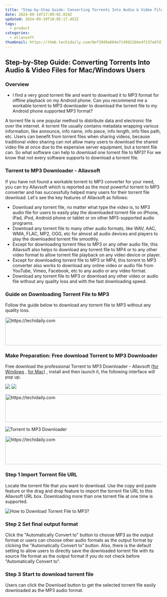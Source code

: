 ```yaml
---
title: "Step-by-Step Guide: Converting Torrents Into Audio & Video Files for Mac/Windows Users"
date: 2024-09-14T17:09:02.019Z
updated: 2024-09-19T18:05:17.452Z
tags:
  - product
categories:
  - allavsoft
thumbnail: https://thmb.techidaily.com/0ef39d9a604e71499226be4f237e87d1b86c04c6f94c96b9949bbc0cc087d2d2.jpg
---
```


## Step-by-Step Guide: Converting Torrents Into Audio & Video Files for Mac/Windows Users

### Overview

* I find a very good torrent file and want to download it to MP3 format for offline playback on my Android phone. Can you recommend me a workable torrent to MP3 downloader to download the torrent file to my Android phone supported MP3 format?

A torrent file is one popular method to distribute data and electronic file over the internet. A torrent file usually contains metadata wrapping various information, like announce, info name, info piece, info length, info files path, etc. Users can benefit from torrent files when sharing videos, because traditional video sharing can not allow many users to download the shared video file at once due to the expensive server equipment, but a torrent file can. So what software can help to download one torrent file to MP3? For we know that not every software supports to download a torrent file.

### Torrent to MP3 Downloader - Allavsoft

If you have not found a workable torrent to MP3 converter for your need, you can try Allavsoft which is reported as the most powerful torrent to MP3 converter and has successfully helped many users for their torrent file download. Let's see the key features of Allavsoft as follows:

* Download any torrent file, no matter what type the video is, to MP3 audio file for users to easily play the downloaded torrent file on iPhone, iPad, iPod, Android phone or tablet or on other MP3-supported audio programs.
* Download any torrent file to many other audio formats, like WAV, AAC, WMA, FLAC, MP2, OGG, etc for almost all audio devices and players to play the downloaded torrent file smoothly.
* Except for downloading torrent files to MP3 or any other audio file, this Allavsoft also helps to download any torrent file to MP4 or to any other video format to allow torrent file playback on any video device or player.
* Except for downloading torrent file to MP3 or MP4, this torrent to MP3 converter also works to download any online video or audio file from YouTube, Vimeo, Facebook, etc to any audio or any video format.
* Download any torrent file to MP3 or download any other video or audio file without any quality loss and with the fast downloading speed.

### Guide on Downloading Torrent File to MP3

Follow the guide below to download any torrent file to MP3 without any quality loss.

<!-- affiliate ads begin -->
<a href="https://ephamedtechinc.pxf.io/c/5597632/2136619/26400" target="_top" id="2136619">
  <img src="//a.impactradius-go.com/display-ad/26400-2136619" border="0" alt="https://techidaily.com" width="728" height="90"/>
</a>
<img height="0" width="0" src="https://ephamedtechinc.pxf.io/i/5597632/2136619/26400" style="position:absolute;visibility:hidden;" border="0" />
<!-- affiliate ads end -->

### Make Preparation: Free download Torrent to MP3 Downloader

Free download the professional Torrent to MP3 Downloader - Allavsoft ([for Windows](https://tools.techidaily.com/allavsoft/products/) , [for Mac](https://tools.techidaily.com/allavsoft/products/)) , install and then launch it, the following interface will pop up.

[![](https://www.allavsoft.com/how-to/../images/how-to/free-download-win.jpg)](https://tools.techidaily.com/allavsoft/products/) [![](https://www.allavsoft.com/how-to/../images/how-to/free-download-mac.jpg)](https://tools.techidaily.com/allavsoft/products/)

<!-- affiliate ads begin -->
<a href="https://appsumo.8odi.net/c/5597632/2151860/7443" target="_top" id="2151860">
  <img src="//a.impactradius-go.com/display-ad/7443-2151860" border="0" alt="https://techidaily.com" width="728" height="90"/>
</a>
<img height="0" width="0" src="https://appsumo.8odi.net/i/5597632/2151860/7443" style="position:absolute;visibility:hidden;" border="0" />
<!-- affiliate ads end -->

![Torrent to MP3 Downloader](https://www.allavsoft.com/how-to/../images/allavsoft/screen-shot-600.jpg)

<!-- affiliate ads begin -->
<a href="https://ephamedtechinc.pxf.io/c/5597632/2137218/26400" target="_top" id="2137218">
  <img src="//a.impactradius-go.com/display-ad/26400-2137218" border="0" alt="https://techidaily.com" width="728" height="90"/>
</a>
<img height="0" width="0" src="https://ephamedtechinc.pxf.io/i/5597632/2137218/26400" style="position:absolute;visibility:hidden;" border="0" />
<!-- affiliate ads end -->

### Step 1 Import Torrent file URL

Locate the torrent file that you want to download. Use the copy and paste feature or the drag and drop feature to import the torrent file URL to this Allavsoft URL box. Downloading more than one torrent file at one time is supported.

![How to Download Torrent File to MP3?](https://www.allavsoft.com/how-to/../images/how-to/download-rtmp-video/download-rtmp-video.jpg)

### Step 2 Set final output format

Click the "Automatically Convert to" button to choose MP3 as the output format or users can choose other audio formats as the output format by clicking the "Automatically Convert to" button. Also, there is the default setting to allow users to directly save the downloaded torrent file with its source file format as the output format if you do not check before "Automatically Convert to".

### Step 3 Start to download torrent file

Users can click the Download button to get the selected torrent file easily downloaded as the MP3 audio format.

<ins class="adsbygoogle"
     style="display:block"
     data-ad-format="autorelaxed"
     data-ad-client="ca-pub-7571918770474297"
     data-ad-slot="1223367746"></ins>

<ins class="adsbygoogle"
     style="display:block"
     data-ad-client="ca-pub-7571918770474297"
     data-ad-slot="8358498916"
     data-ad-format="auto"
     data-full-width-responsive="true"></ins>
